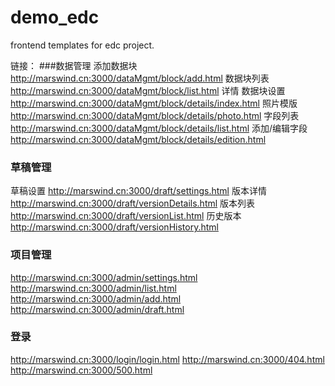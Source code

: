 # demo_edc
frontend templates for edc project.

链接：
###数据管理
添加数据块
http://marswind.cn:3000/dataMgmt/block/add.html
数据块列表
http://marswind.cn:3000/dataMgmt/block/list.html
详情
数据块设置
http://marswind.cn:3000/dataMgmt/block/details/index.html
照片模版
http://marswind.cn:3000/dataMgmt/block/details/photo.html
字段列表
http://marswind.cn:3000/dataMgmt/block/details/list.html
添加/编辑字段
http://marswind.cn:3000/dataMgmt/block/details/edition.html

### 草稿管理
草稿设置
http://marswind.cn:3000/draft/settings.html
版本详情
http://marswind.cn:3000/draft/versionDetails.html
版本列表
http://marswind.cn:3000/draft/versionList.html
历史版本
http://marswind.cn:3000/draft/versionHistory.html


### 项目管理

http://marswind.cn:3000/admin/settings.html
http://marswind.cn:3000/admin/list.html 
http://marswind.cn:3000/admin/add.html
http://marswind.cn:3000/admin/draft.html 

### 登录

http://marswind.cn:3000/login/login.html 
http://marswind.cn:3000/404.html 
http://marswind.cn:3000/500.html
```
